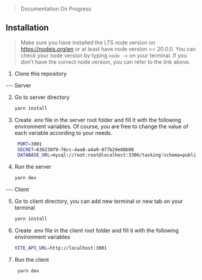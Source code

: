 > Documentation On Progress

## Installation

> Make sure you have installed the LTS node version on https://nodejs.org/en or at least have node version >= 20.0.0. You can check your node version by typing `node -v` on your terminal. If you don't have the correct node version, you can refer to the link above.

1. Clone this repository

--- Server

2. Go to server directory

    ```sh
    yarn install
    ```

3. Create .env file in the server root folder and fill it with the following environment variables. Of course, you are free to change the value of each variable according to your needs.

    ```sh
     PORT=3001
     SECRET=636238f9-76cc-4aa8-a4a9-877b29e88b08
     DATABASE_URL=mysql://root:root@localhost:3306/tasking?schema=public
    ```

4. Run the server
    ```sh
    yarn dev
    ```

--- Client

5. Go to client directory, you can add new terminal or new tab on your terminal

    ```sh
    yarn install
    ```

6. Create .env file in the client root folder and fill it with the following environment variables

    ```sh
    VITE_API_URL=http://localhost:3001
    ```

7. Run the client

    ```sh
     yarn dev
    ```
